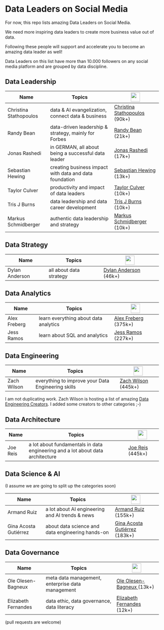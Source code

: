 # Data Leaders on Social Media

For now, this repo lists amazing Data Leaders on Social Media.

We need more inspiring data leaders to create more business value out of data.

Following these people will support and accelerate you to become an amazing data leader as well!

Data Leaders on this list have more than 10.000 followers on any social media platform and are grouped by data discipline.

## Data Leadership

| Name                | Topics                   | <img src="https://upload.wikimedia.org/wikipedia/commons/c/ca/LinkedIn_logo_initials.png" width="30" height="30"/> |
|---------------------------|----------------------------------------------------------|---------------------------------------------------|
| Christina Stathopoulos    | data & AI evangelization, connect data & business        | [Christina Stathopoulos](https://www.linkedin.com/in/christinastathopoulos) (90k+)     |
| Randy Bean                | data-driven leadership & strategy, mainly for Forbes     | [Randy Bean](https://www.linkedin.com/in/randybeannvp/) (21k+)                         |
| Jonas Rashedi             | in GERMAN, all about being a successful data leader     | [Jonas Rashedi](https://www.linkedin.com/in/jonasrashedi/) (17k+)                      |
| Sebastian Hewing          | creating business impact with data and data foundation   | [Sebastian Hewing](https://www.linkedin.com/in/sebastianhewing/) (13k+)                |
| Taylor Culver             | productivity and impact of data leaders                  | [Taylor Culver](https://www.linkedin.com/in/taylorculver/) (10k+)                      |
| Tris J Burns              | data leadership and data career development               | [Tris J Burns](https://www.linkedin.com/in/tristanjburns/) (10k+)                      |
| Markus Schmidberger       | authentic data leadership and strategy                   | [Markus Schmidberger](https://www.linkedin.com/in/schmidberger/) (10k+)                |

## Data Strategy

| Name        | Topics         | <img src="https://upload.wikimedia.org/wikipedia/commons/c/ca/LinkedIn_logo_initials.png" width="30" height="30"/> |
|-------------|----------------------------------------------------|------------------------------------------------------------------------------------------------|
| Dylan Anderson | all about data strategy | [Dylan Anderson](https://www.linkedin.com/in/dylansjanderson/) (46k+)                                    |

## Data Analytics

| Name        | Topics         | <img src="https://upload.wikimedia.org/wikipedia/commons/c/ca/LinkedIn_logo_initials.png" width="30" height="30"/> |
|--------------|----------------------------------------------------|------------------------------------------------------------------------------------------------|
| Alex Freberg | learn everything about data analytics              | [Alex Freberg](https://www.linkedin.com/in/alex-freberg/) (375k+)                              |
| Jess Ramos | learn about SQL and analytics                        | [Jess Ramos](https://www.linkedin.com/in/jessramosmsba/) (227k+)                               |

## Data Engineering

| Name        | Topics         | <img src="https://upload.wikimedia.org/wikipedia/commons/c/ca/LinkedIn_logo_initials.png" width="30" height="30"/> |
|-------------|----------------------------------------------------|------------------------------------------------------------------------------------------------|
| Zach Wilson | everything to improve your Data Engineering skills | [Zach Wilson](https://www.linkedin.com/in/eczachly) (445k+)                                    |

I am not duplicating work. Zach Wilson is hosting a list of amazing [Data Engineering Creators](https://github.com/DataExpert-io/data-engineer-handbook?tab=readme-ov-file#social-media-accounts). I added some creators to other categories ;-)

## Data Architecture

| Name        | Topics         | <img src="https://upload.wikimedia.org/wikipedia/commons/c/ca/LinkedIn_logo_initials.png" width="30" height="30"/> |
|-------------|--------------------------------------------------------------------------------|-----------------------------------------------------------------|
| Joe Reis    | a lot about fundamentals in data engineering and a lot about data architecture | [Joe Reis](https://www.linkedin.com/in/josephreis/) (445k+)     |

## Data Science & AI
(I assume we are going to split up the categories soon)

| Name        | Topics         | <img src="https://upload.wikimedia.org/wikipedia/commons/c/ca/LinkedIn_logo_initials.png" width="30" height="30"/> |
|-----------------------|------------------------------------------------------|------------------------------------------------------------------------------------------------|
| Armand Ruiz           | a lot about AI engineering and AI trends & news      | [Armand Ruiz](https://www.linkedin.com/in/armand-ruiz/) (155k+)                         |
| Gina Acosta Gutiérrez | about data science and data engineering hands-on     | [Gina Acosta Gutiérrez](https://www.linkedin.com/in/ginacostag/) (183k+)                      |


## Data Governance

| Name        | Topics         | <img src="https://upload.wikimedia.org/wikipedia/commons/c/ca/LinkedIn_logo_initials.png" width="30" height="30"/> |
|---------------------|------------------------------------------------------|------------------------------------------------------------------------------------------------|
| Ole Olesen-Bagneux  | meta data management, enterprise data management     | [Ole Olesen-Bagneux ](https://www.linkedin.com/in/ole-olesen-bagneux/) (13k+)                  |      
| Elizabeth Fernandes | data ethic, data governance, data literacy           | [Elizabeth Fernandes](https://www.linkedin.com/in/elizabeth-fernandes-data/) (12k+)            |                           |


(pull requests are welcome)
